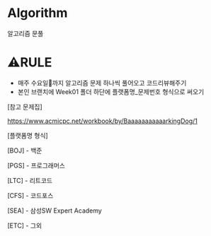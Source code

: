 # Algorithm
알고리즘 문풀

# ⚠️RULE
- 매주 수요일🌅까지 알고리즘 문제 하나씩 풀어오고 코드리뷰해주기
- 본인 브랜치에 Week01 폴더 하단에 플랫폼명_문제번호 형식으로 써오기

[참고 문제집]

https://www.acmicpc.net/workbook/by/BaaaaaaaaaaarkingDog/1

[플랫폼명 형식]

[BOJ] - 백준

[PGS] - 프로그래머스

[LTC] - 리트코드

[CFS] - 코드포스

[SEA] - 삼성SW Expert Academy

[ETC] - 그외





